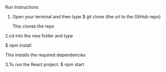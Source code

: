 Run Instructions

1. Open your terminal and then type
   $ git clone {the url to the GitHub repo}
   
   This clones the repo

2.cd into the new folder and type

  $ npm install

  This installs the required dependencies

3.To run the React project.
  $ npm start
